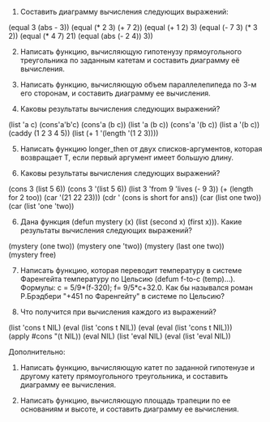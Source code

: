 1. Составить диаграмму вычисления следующих выражений:

(equal 3 (abs - 3))	(equal (* 2 3) (+ 7 2))
(equal (+ 1 2) 3)	(equal (- 7 3) (* 3 2))
(equal (* 4 7) 21)	(equal (abs (- 2 4)) 3))

2. Написать функцию, вычисляющую гипотенузу прямоугольного
треугольника по заданным катетам и составить диаграмму её вычисления.


3. Написать функцию, вычисляющую объем параллелепипеда по 3-м его сторонам, и составить диаграмму ее вычисления.

4. Каковы результаты вычисления следующих выражений?

(list 'a c)	(cons'a'b'c)
(cons'a (b c))	(list 'a (b c))
(cons'a '(b c))	(list a '(b c))
(caddy (1 2 3 4 5))	(list (+ 1 '(length '(1 2 3))))

5. Написать функцию longer_then от двух списков-аргументов, которая возвращает Т, если первый аргумент имеет большую длину.

6. Каковы результаты вычисления следующих выражений?

(cons 3 (list 5 6))	(cons 3 '(list 5 6))
(list 3 'from 9 'lives (- 9 3))	
(+ (length for 2 too)) (car '(21 22 23)))
(cdr ' (cons is short for ans))	
(car (list one two))	(car (list 'one 'two))

6. Дана функция (defun mystery (x) (list (second x) (first x))).
Какие результаты вычисления следующих выражений?

(mystery (one two))	(mystery one 'two))
(mystery (last one two))	
(mystery free)	
 
7. Написать функцию, которая переводит температуру в системе Фаренгейта
температуру по Цельсию (defum f-to-c (temp)…).
Формулы: 	c = 5/9*(f-320); 	f= 9/5*c+32.0.
Как бы назывался роман Р.Брэдбери "+451 по Фаренгейту" в системе по Цельсию?

8. Что получится при вычисления каждого из выражений?

(list 'cons t NIL)	(eval (list 'cons t NIL))
(eval (eval (list 'cons t NIL)))	
(apply #cons "(t NIL))	(eval NIL)
(list 'eval NIL)	(eval (list 'eval NIL))

Дополнительно:
1. Написать функцию, вычисляющую катет по заданной гипотенузе и другому катету прямоугольного треугольника, и составить диаграмму ее вычисления.

2. Написать функцию, вычисляющую площадь трапеции по ее основаниям и
высоте, и составить диаграмму ее вычисления.
